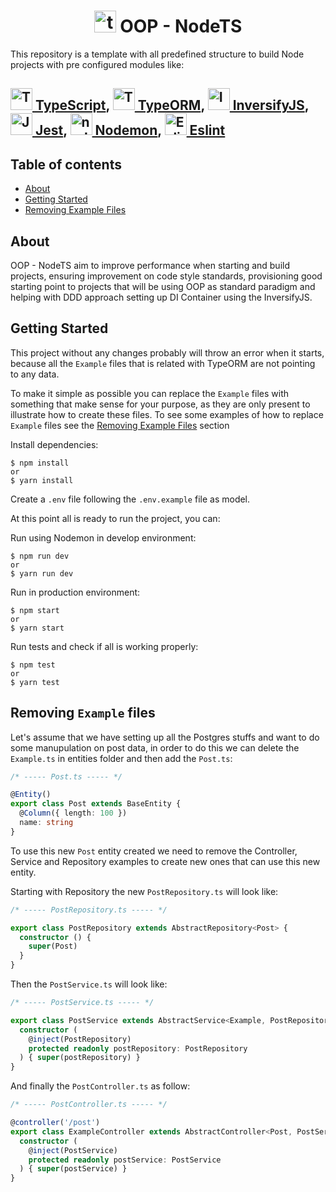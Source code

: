 <h1 align="center">
    <img
        width="35"
        alt="ts-node"
        title="ts-node"
        src="https://user-images.githubusercontent.com/12243763/33518868-6e2595c4-d76a-11e7-8260-31b4e8110c93.png"
    />
    OOP - NodeTS
</h1>

This repository is a template with all predefined structure to build Node projects with pre configured modules like:

<h2>
    <a href="https://www.typescriptlang.org/">
    <img
        height="35"
        alt="TypeScript"
        title="TypeScript"
        src="https://upload.wikimedia.org/wikipedia/commons/4/4c/Typescript_logo_2020.svg"
    />
    TypeScript</a>,
    <a href="https://typeorm.io/">
    <img
        height="35"
        alt="TypeORM"
        title="TypeORM"
        src="https://i.ibb.co/VqLZB1X/typeorm.png"
    />
    TypeORM</a>,
    <a href="https://inversify.io/">
    <img
        height="35"
        alt="InversifyJS"
        title="InversifyJS"
        src="https://i.ibb.co/SNM0k5g/inversify.png"
    />
    InversifyJS</a>,
    <a href="http://jestjs.io/">
    <img
        height="35"
        alt="Jest"
        title="Jest"
        src="https://miro.medium.com/max/600/1*i37IyHf6vnhqWIA9osxU3w.png"
    />
    Jest</a>,
    <a href="https://nodemon.io/">
    <img
        height="35"
        alt="nodemon"
        title="nodemon"
        src="https://user-images.githubusercontent.com/13700/35731649-652807e8-080e-11e8-88fd-1b2f6d553b2d.png"
    />
    Nodemon</a>,
    <a href="https://eslint.org/">
    <img
        height="35"
        alt="Eslint"
        title="Eslint"
        src="https://d2eip9sf3oo6c2.cloudfront.net/tags/images/000/000/358/full/eslintlogo.png"
    />
    Eslint</a>
</h2>

## Table of contents
- [About](#-about)
- [Getting Started](#-getting-started)
- [Removing Example Files](#-removing-`example`-files)

## About 

OOP - NodeTS aim to improve performance when starting and build projects, ensuring improvement on code style standards, provisioning good starting point to projects that will be using OOP as standard paradigm and helping with DDD approach setting up DI Container using the InversifyJS.

## Getting Started

This project without any changes probably will throw an error when it starts, because all the `Example` files that is related with TypeORM are not pointing to any data.

To make it simple as possible you can replace the `Example` files with something that make sense for your purpose, as they are only present to illustrate how to create these files. To see some examples of how to replace `Example` files see the [Removing Example Files](#-removing-`example`-files) section

Install dependencies:
```
$ npm install
or
$ yarn install
```

Create a `.env` file following the `.env.example` file as model.

At this point all is ready to run the project, you can:

Run using Nodemon in develop environment:
```
$ npm run dev
or
$ yarn run dev
```

Run in production environment:
```
$ npm start
or
$ yarn start
```

Run tests and check if all is working properly:
```
$ npm test
or
$ yarn test
```

## Removing `Example` files

Let's assume that we have setting up all the Postgres stuffs and want to do some manupulation on post data, in order to do this we can delete the `Example.ts` in entities folder and then add the `Post.ts`:

```typescript
/* ----- Post.ts ----- */

@Entity()
export class Post extends BaseEntity {
  @Column({ length: 100 })
  name: string
}
```

To use this new `Post` entity created we need to remove the Controller, Service and Repository examples to create new ones that can use this new entity.

Starting with Repository the new `PostRepository.ts` will look like:
```typescript
/* ----- PostRepository.ts ----- */

export class PostRepository extends AbstractRepository<Post> {
  constructor () {
    super(Post)
  }
}
```

Then the `PostService.ts` will look like:
```typescript
/* ----- PostService.ts ----- */

export class PostService extends AbstractService<Example, PostRepository> {
  constructor (
    @inject(PostRepository)
    protected readonly postRepository: PostRepository
  ) { super(postRepository) }
}
```

And finally the `PostController.ts` as follow:
```typescript
/* ----- PostController.ts ----- */

@controller('/post')
export class ExampleController extends AbstractController<Post, PostService> {
  constructor (
    @inject(PostService)
    protected readonly postService: PostService
  ) { super(postService) }
}
```